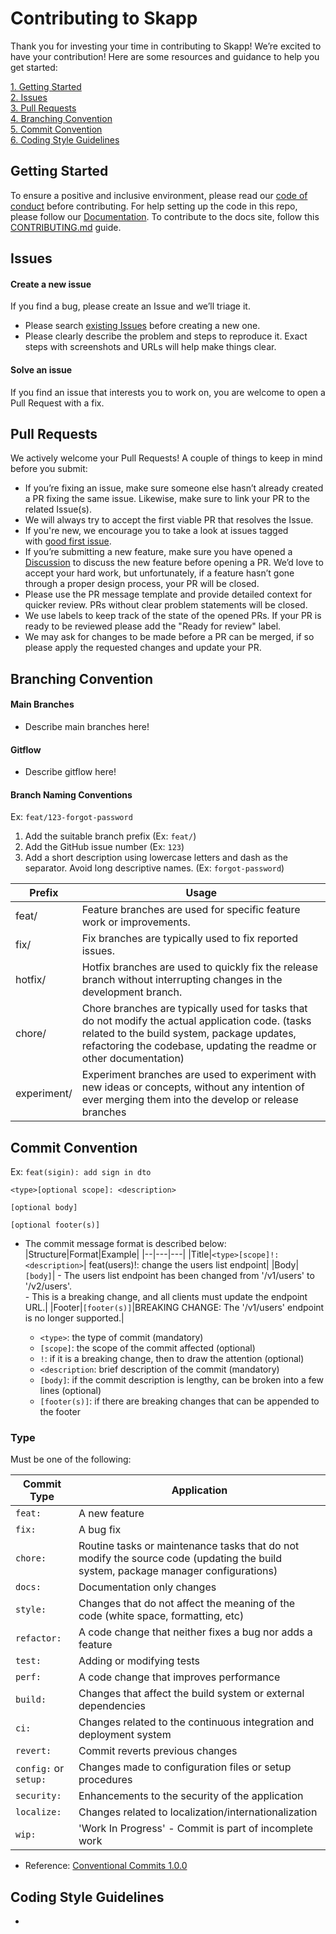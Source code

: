 # Contributing to Skapp

Thank you for investing your time in contributing to Skapp! We’re excited to have your contribution! Here are some resources and guidance to help you get started:

[1. Getting Started](#getting-started)\
[2. Issues](#issues)\
[3. Pull Requests](#pull-requests)\
[4. Branching Convention](#branching-convention)\
[5. Commit Convention](#commit-convention)\
[6. Coding Style Guidelines](#coding-style-guidelines)

## Getting Started

To ensure a positive and inclusive environment, please read our [code of conduct](https://github.com/SkappHQ/skapp-be/blob/main/CODE_OF_CONDUCT.md) before contributing. For help setting up the code in this repo, please follow our [Documentation](https://docs.skapp.com). To contribute to the docs site, follow this [CONTRIBUTING.md](https://github.com/SkappHQ/skapp-docs/blob/main/CONTRIBUTING.md) guide.

## Issues

#### Create a new issue
If you find a bug, please create an Issue and we’ll triage it.

- Please search [existing Issues](https://github.com/SkappHQ/skapp-be/issues) before creating a new one.
- Please clearly describe the problem and steps to reproduce it. Exact steps with screenshots and URLs will help make things clear.

#### Solve an issue

If you find an issue that interests you to work on, you are welcome to open a Pull Request with a fix.

## Pull Requests

We actively welcome your Pull Requests! A couple of things to keep in mind before you submit:

- If you’re fixing an issue, make sure someone else hasn’t already created a PR fixing the same issue. Likewise, make sure to link your PR to the related Issue(s).
- We will always try to accept the first viable PR that resolves the Issue.
- If you're new, we encourage you to take a look at issues tagged with [good first issue](https://github.com/SkappHQ/skapp-be/issues?q=is%3Aissue+is%3Aopen+label%3A%22good+first+issue%22).
- If you’re submitting a new feature, make sure you have opened a [Discussion](https://github.com/orgs/SkappHQ/discussions) to discuss the new feature before opening a PR. We’d love to accept your hard work, but unfortunately, if a feature hasn’t gone through a proper design process, your PR will be closed.
- Please use the PR message template and provide detailed context for quicker review. PRs without clear problem statements will be closed.
- We use labels to keep track of the state of the opened PRs. If your PR is ready to be reviewed please add the "Ready for review" label.
- We may ask for changes to be made before a PR can be merged, if so please apply the requested changes and update your PR.

## Branching Convention

#### Main Branches

- Describe main branches here!

#### Gitflow

- Describe gitflow here!

#### Branch Naming Conventions

Ex: `feat/123-forgot-password`

1. Add the suitable branch prefix (Ex: `feat/`)
2. Add the GitHub issue number (Ex: `123`)
3. Add a short description using lowercase letters and dash as the separator. Avoid long descriptive names. (Ex: `forgot-password`)

| Prefix      | Usage                                                                                                                                                                                                                  |
| ----------- | ---------------------------------------------------------------------------------------------------------------------------------------------------------------------------------------------------------------------- |
| feat/       | Feature branches are used for specific feature work or improvements.                                               |
| fix/        | Fix branches are typically used to fix reported issues.                                                                                                                                                                |
| hotfix/     | Hotfix branches are used to quickly fix the release branch without interrupting changes in the development branch.                                                                                                     |
| chore/      | Chore branches are typically used for tasks that do not modify the actual application code. (tasks related to the build system, package updates, refactoring the codebase, updating the readme or other documentation) |
| experiment/ | Experiment branches are used to experiment with new ideas or concepts, without any intention of ever merging them into the develop or release branches                                                                 |



## Commit Convention

Ex: `feat(sigin): add sign in dto`

```
<type>[optional scope]: <description>

[optional body]

[optional footer(s)]
```
- The commit message format is described below:
  |Structure|Format|Example|
  |--|---|---|
  |Title|`<type>[scope]!: <description>`| feat(users)!: change the users list endpoint|
  |Body|`[body]`| - The users list endpoint has been changed from '/v1/users' to '/v2/users'. <br> - This is a breaking change, and all clients must update the endpoint URL.|
  |Footer|`[footer(s)]`|BREAKING CHANGE: The '/v1/users' endpoint is no longer supported.|

  - `<type>`: the type of commit (mandatory)
  - `[scope]`: the scope of the commit affected (optional)
  - `!`: if it is a breaking change, then to draw the attention (optional)
  - `<description`: brief description of the commit (mandatory)
  - `[body]`: if the commit description is lengthy, can be broken into a few lines (optional)
  - `[footer(s)]`: if there are breaking changes that can be appended to the footer

### Type

Must be one of the following:

|Commit Type|Application|
|--|--|
|`feat:`|A new feature|
|`fix:` |A bug fix|
|`chore:`|Routine tasks or maintenance tasks that do not modify the source code (updating the build system, package manager configurations)|
|`docs:`|Documentation only changes|
|`style:`| Changes that do not affect the meaning of the code (white space, formatting, etc)|
|`refactor:`|A code change that neither fixes a bug nor adds a feature|
|`test:`|Adding or modifying tests|
|`perf:`|A code change that improves performance|
|`build:`|Changes that affect the build system or external dependencies|
|`ci:`|Changes related to the continuous integration and deployment system|
|`revert:`| Commit reverts previous changes|
|`config:` or `setup:`| Changes made to configuration files or setup procedures|
|`security:`| Enhancements to the security of the application|
|`localize:`| Changes related to localization/internationalization|
|`wip:`| 'Work In Progress' - Commit is part of incomplete work|

- Reference: [Conventional Commits 1.0.0](https://www.conventionalcommits.org/en/v1.0.0)

## Coding Style Guidelines
- 
